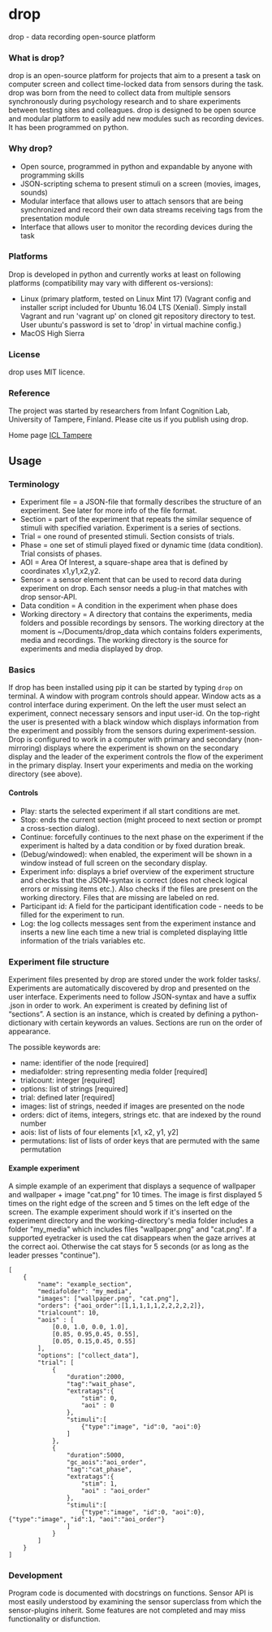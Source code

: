 # drop
drop - data recording open-source platform

### What is drop?

drop is an open-source platform for projects that aim to a present a task on
computer screen and collect time-locked data from sensors during the task.
drop was born from the need to collect data from multiple sensors synchronously
during psychology research and to share experiments between testing sites and
colleagues. drop is designed to be open source and modular platform to easily
add new modules such as recording devices. It has been programmed on python.

### Why drop?
* Open source, programmed in python and expandable by anyone with programming
skills
* JSON-scripting schema to present stimuli on a screen (movies, images, sounds)
* Modular interface that allows user to attach sensors that are being
synchronized and record their own data streams receiving tags from the
presentation module
* Interface that allows user to monitor the recording devices during the task

### Platforms
Drop is developed in python and currently works at least on following platforms
(compatibility may vary with different os-versions):
* Linux (primary platform, tested on Linux Mint 17) (Vagrant config and installer script included for Ubuntu 16.04 LTS (Xenial). Simply install Vagrant and run 'vagrant up' on cloned git repository directory to test. User ubuntu's password is set to 'drop' in virtual machine config.)
* MacOS High Sierra

### License
drop uses MIT licence.

### Reference
The project was started by researchers from Infant Cognition Lab, University of
Tampere, Finland. Please cite us if you publish using drop.

Home page [ICL Tampere](http://uta.fi/med/icl)

## Usage

### Terminology
* Experiment file = a JSON-file that formally describes the structure of an
experiment. See later for more info of the file format.
* Section = part of the experiment that repeats the similar sequence of stimuli
with specified variation. Experiment is a series of sections.
* Trial = one round of presented stimuli. Section consists of trials.
* Phase = one set of stimuli played fixed or dynamic time (data condition).
Trial consists of phases.
* AOI = Area Of Interest, a square-shape area that is defined by coordinates
x1,y1,x2,y2.
* Sensor = a sensor element that can be used to record data during experiment
on drop. Each sensor needs a plug-in that matches with drop sensor-API.
* Data condition = A condition in the experiment when phase does
* Working directory = A directory that contains the experiments, media folders
and possible recordings by sensors. The working directory at the moment is
~/Documents/drop_data which contains folders experiments, media and recordings.
The working directory is the source for experiments and media displayed by
drop.

### Basics
If drop has been installed using pip it can be started by typing `drop` on
terminal. A window with program controls should appear. Window acts as a
control interface during experiment. On the left the user must select an
experiment, connect necessary sensors and input user-id. On the top-right the
user is presented with a black window which displays information from the
experiment and possibly from the sensors during experiment-session. Drop is
configured to work in a computer with primary and secondary (non-mirroring)
displays where the experiment is shown on the secondary display and the
leader of the experiment controls the flow of the experiment in the primary
display. Insert your experiments and media on the working directory
(see above).

#### Controls
* Play: starts the selected experiment if all start conditions are met.
* Stop: ends the current section (might proceed to next section or prompt a 
cross-section dialog).
* Continue: forcefully continues to the next phase on the experiment if the
experiment is halted by a data condition or by fixed duration break.
* (Debug/windowed): when enabled, the experiment will be shown in a window
instead of full screen on the secondary display.
* Experiment info: displays a brief overview of the experiment structure and
checks that the JSON-syntax is correct (does not check logical errors or
missing items etc.). Also checks if the files are present on the working
directory. Files that are missing are labeled on red.
* Participant id: A field for the participant identification code - needs to
be filled for the experiment to run.
* Log: the log collects messages sent from the experiment instance and inserts
a new line each time a new trial is completed displaying little information
of the trials variables etc.

### Experiment file structure
Experiment files presented by drop are stored under the work folder tasks/.
Experiments are automatically discovered by drop and presented on the user
interface. Experiments need to follow JSON-syntax and have a suffix .json in
order to work.
An experiment is created by defining list of “sections”. A section is an
instance, which is created by defining a python-dictionary with certain
keywords an values. Sections are run on the order of appearance.

The possible keywords are:

* name: identifier of the node [required]
* mediafolder: string representing media folder [required]
* trialcount: integer [required]
* options: list of strings [required]
* trial: defined later [required]
* images: list of strings, needed if images are presented on the node
* orders: dict of items, integers, strings etc. that are indexed by the round
number
* aois: list of lists of four elements [x1, x2, y1, y2]
* permutations: list of lists of order keys that are permuted with the same
permutation


#### Example experiment
A simple example of an experiment that displays a sequence of wallpaper and
wallpaper + image "cat.png" for 10 times. The image is first displayed 5 times
on the right edge of the screen and 5 times on the left edge of the screen.
The example experiment should work if it's inserted on the experiment directory
and the working-directory's media folder includes a folder "my_media" which
includes files "wallpaper.png" and "cat.png". If a supported eyetracker is used
the cat disappears when the gaze arrives at the correct aoi. Otherwise the
cat stays for 5 seconds (or as long as the leader presses "continue").

```
[
    {
        "name": "example_section",
        "mediafolder": "my_media",
        "images": ["wallpaper.png", "cat.png"],
        "orders": {"aoi_order":[1,1,1,1,1,2,2,2,2,2]},
        "trialcount": 10,
        "aois" : [
            [0.0, 1.0, 0.0, 1.0],
            [0.85, 0.95,0.45, 0.55],
            [0.05, 0.15,0.45, 0.55]
        ],
        "options": ["collect_data"],
        "trial": [
            {
                "duration":2000,
                "tag":"wait_phase",
                "extratags":{
                    "stim": 0,
                    "aoi" : 0
                },
                "stimuli":[
                    {"type":"image", "id":0, "aoi":0}
                ]
            },
            {
                "duration":5000,
                "gc_aois":"aoi_order",
                "tag":"cat_phase",
                "extratags":{
                    "stim": 1,
                    "aoi" : "aoi_order"
                },
                "stimuli":[
                    {"type":"image", "id":0, "aoi":0}, {"type":"image", "id":1, "aoi":"aoi_order"}
                ]
            }
        ]
    }
]
```

### Development
Program code is documented with docstrings on functions. Sensor API is most
easily understood by examining the sensor superclass from which the
sensor-plugins inherit. Some features are not completed and may miss
functionality or disfunction.
